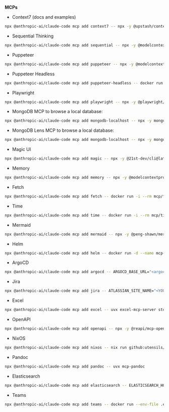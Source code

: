 **MCPs** 

- Context7 (docs and examples)
```sh
npx @anthropic-ai/claude-code mcp add context7 -- npx -y @upstash/context7-mcp
```

- Sequential Thinking

```sh
npx @anthropic-ai/claude-code mcp add sequential -- npx -y @modelcontextprotocol/server-sequential-thinking 
```

- Puppeteer

```sh
npx @anthropic-ai/claude-code mcp add puppeteer -- npx -y @modelcontextprotocol/server-puppeteer
```

- Puppeteer Headless

```sh
npx @anthropic-ai/claude-code mcp add puppeteer-headless -- docker run -i --rm --init -e DOCKER_CONTAINER=true mcp/puppeteer
```

- Playwright

```sh
npx @anthropic-ai/claude-code mcp add playwright -- npx -y @playwright/mcp@latest
```

- MongoDB MCP to browse a local database:
```sh
npx @anthropic-ai/claude-code mcp add mongodb-localhost -- npx -y mongodb-mcp-server --connectionString="mongodb://localhost:27017/"
```

- MongoDB Lens MCP to browse a local database:
```sh
npx @anthropic-ai/claude-code mcp add mongodb-localhost -- npx -y mongodb-lens "mongodb://localhost:27017/"
```

- Magic UI
```sh
npx @anthropic-ai/claude-code mcp add magic -- npx -y @21st-dev/cli@latest install claude --api-key "[my-api-key]"
```

- Memory

```sh
npx @anthropic-ai/claude-code mcp add memory -- npx -y @modelcontextprotocol/server-memory
```

- Fetch

```sh
npx @anthropic-ai/claude-code mcp add fetch -- docker run -i --rm mcp/fetch
```

- Time

```sh
npx @anthropic-ai/claude-code mcp add time -- docker run -i --rm mcp/time
```

- Mermaid

```sh
npx @anthropic-ai/claude-code mcp add mermaid -- npx -y @peng-shawn/mermaid-mcp-server
```

- Helm

```sh
npx @anthropic-ai/claude-code mcp add helm -- docker run -d --name mcp-helm -p 8012:8012 --command ghcr.io/zekker6/mcp-helm:v1.0.1 -mode=sse
```

- ArgoCD

```sh
npx @anthropic-ai/claude-code mcp add argocd -- ARGOCD_BASE_URL="<argocd_url>" ARGOCD_API_TOKEN="<argocd_token>" npx -y argocd-mcp@latest stdio
```

- Jira

```sh
npx @anthropic-ai/claude-code mcp add jira -- ATLASSIAN_SITE_NAME="<YOUR_SITE_NAME>" ATLASSIAN_USER_EMAIL="<YOUR_EMAIL>" ATLASSIAN_API_TOKEN="<YOUR_API_TOKEN>" @aashari/mcp-server-atlassian-jira
```

- Excel

```sh
npx @anthropic-ai/claude-code mcp add excel -- uvx excel-mcp-server stdio
```

- OpenAPI

```sh
npx @anthropic-ai/claude-code mcp add openapi -- npx -y @reapi/mcp-openapi@latest --dir ./specs
```

- NixOS

```sh
npx @anthropic-ai/claude-code mcp add nixos -- nix run github:utensils/mcp-nixos --
```

- Pandoc

```sh
npx @anthropic-ai/claude-code mcp add pandoc -- uvx mcp-pandoc
```

- Elasticsearch

```sh
npx @anthropic-ai/claude-code mcp add elasticsearch -- ELASTICSEARCH_HOSTS=<url>" ELASTICSEARCH_USERNAME="<name>" ELASTICSEARCH_PASSWORD="<password>" uvx elasticsearch-mcp-server
```

- Teams

```sh
npx @anthropic-ai/claude-code mcp add teams -- docker run --env-file .env -it inditextech/mcp-teams-server
```
